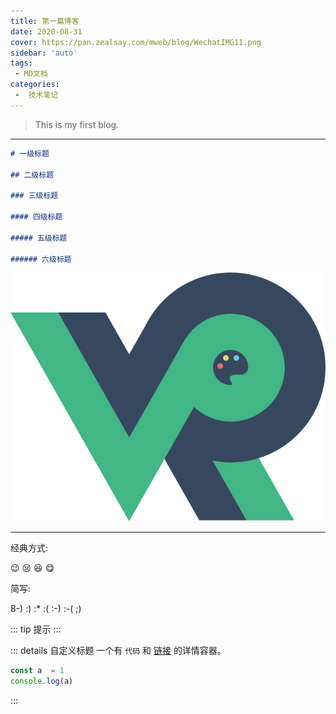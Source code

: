 ```yaml
---
title: 第一篇博客
date: 2020-08-31
cover: https://pan.zealsay.com/mweb/blog/WechatIMG11.png
sidebar: 'auto' 
tags:
 - MD文档
categories:
 -  技术笔记
---
```


> This is my first blog.

- - - -
```md
# 一级标题

## 二级标题

### 三级标题

#### 四级标题

##### 五级标题

###### 六级标题


```

![Logo](/logo.png)

- - - 
经典方式:

:wink: :cry: :laughing: :yum:

简写:

8-) :) :\* :( :-) :-( ;)


::: tip
 提示
:::


::: details 自定义标题
    一个有 `代码` 和 [链接](#演示) 的详情容器。
 ```js
 const a  = 1
 console.log(a)
 ```

:::

